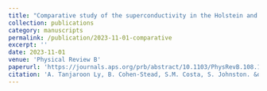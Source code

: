 ```yaml
---
title: "Comparative study of the superconductivity in the Holstein and optical Su-Schrieffer-Heeger models"
collection: publications
category: manuscripts
permalink: /publication/2023-11-01-comparative
excerpt: ''
date: 2023-11-01
venue: 'Physical Review B'
paperurl: 'https://journals.aps.org/prb/abstract/10.1103/PhysRevB.108.184501'
citation: 'A. Tanjaroon Ly, B. Cohen-Stead, S.M. Costa, S. Johnston. &quot;Comparative study of the superconductivity in the Holstein and optical Su-Schrieffer-Heeger models.&quot; <i>Physical Review B</i>. 108, 184501 (2023)'
---
```



